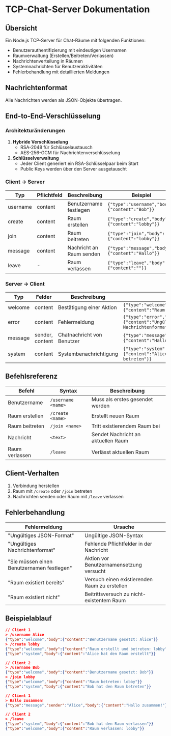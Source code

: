 # TCP-Chat-Server Dokumentation

## Übersicht
Ein Node.js TCP-Server für Chat-Räume mit folgenden Funktionen:
- Benutzerauthentifizierung mit eindeutigen Usernamen
- Raumverwaltung (Erstellen/Beitreten/Verlassen)
- Nachrichtenverteilung in Räumen
- Systemnachrichten für Benutzeraktivitäten
- Fehlerbehandlung mit detaillierten Meldungen

## Nachrichtenformat
Alle Nachrichten werden als JSON-Objekte übertragen.

## End-to-End-Verschlüsselung

### Architekturänderungen
1. **Hybride Verschlüsselung**
   - RSA-2048 für Schlüsselaustausch
   - AES-256-GCM für Nachrichtenverschlüsselung
2. **Schlüsselverwaltung**
   - Jeder Client generiert ein RSA-Schlüsselpaar beim Start
   - Public Keys werden über den Server ausgetauscht


### Client → Server
| Typ        | Pflichtfeld | Beschreibung                       | Beispiel                                      |
|------------|-------------|------------------------------------|-----------------------------------------------|
| username   | content     | Benutzername festlegen             | `{"type":"username","body":{"content":"Bob"}}`|
| create     | content     | Raum erstellen                     | `{"type":"create","body":{"content":"lobby"}}`|
| join       | content     | Raum beitreten                     | `{"type":"join","body":{"content":"lobby"}}`  |
| message    | content     | Nachricht an Raum senden            | `{"type":"message","body":{"content":"Hallo"}}`|
| leave      | -           | Raum verlassen                     | `{"type":"leave","body":{"content":""}}`      |

### Server → Client
| Typ       | Felder         | Beschreibung                       | Beispiel                                      |
|-----------|----------------|------------------------------------|-----------------------------------------------|
| welcome   | content        | Bestätigung einer Aktion           | `{"type":"welcome","body":{"content":"Raum verlassen: lobby"}}` |
| error     | content        | Fehlermeldung                      | `{"type":"error","body":{"content":"Ungültiges Nachrichtenformat"}}` |
| message   | sender, content| Chatnachricht von Benutzer         | `{"type":"message","sender":"Bob","body":{"content":"Hallo"}}` |
| system    | content        | Systembenachrichtigung             | `{"type":"system","body":{"content":"Alice hat den Raum betreten"}}` |

## Befehlsreferenz
| Befehl          | Syntax            | Beschreibung                       |
|-----------------|-------------------|------------------------------------|
| Benutzername    | `/username <name>`| Muss als erstes gesendet werden    |
| Raum erstellen  | `/create <name>`  | Erstellt neuen Raum                |
| Raum beitreten  | `/join <name>`    | Tritt existierendem Raum bei       |
| Nachricht       | `<text>`          | Sendet Nachricht an aktuellen Raum |
| Raum verlassen  | `/leave`          | Verlässt aktuellen Raum            |

## Client-Verhalten
1. Verbindung herstellen
2. Raum mit `/create` oder `/join` betreten
3. Nachrichten senden oder Raum mit `/leave` verlassen

## Fehlerbehandlung
| Fehlermeldung                      | Ursache                                       |
|------------------------------------|-----------------------------------------------|
| "Ungültiges JSON-Format"           | Ungültige JSON-Syntax                         |
| "Ungültiges Nachrichtenformat"     | Fehlende Pflichtfelder in der Nachricht       |
| "Sie müssen einen Benutzernamen festlegen" | Aktion vor Benutzernamensetzung versucht      |
| "Raum existiert bereits"           | Versuch einen existierenden Raum zu erstellen |
| "Raum existiert nicht"             | Beitrittsversuch zu nicht-existentem Raum     |

## Beispielablauf
```json
// Client 1
> /username Alice
{"type":"welcome","body":{"content":"Benutzername gesetzt: Alice"}}
> /create lobby
{"type":"welcome","body":{"content":"Raum erstellt und betreten: lobby"}}
{"type":"system","body":{"content":"Alice hat den Raum erstellt"}}

// Client 2
> /username Bob
{"type":"welcome","body":{"content":"Benutzername gesetzt: Bob"}}
> /join lobby
{"type":"welcome","body":{"content":"Raum betreten: lobby"}}
{"type":"system","body":{"content":"Bob hat den Raum betreten"}}

// Client 1
> Hallo zusammen!
{"type":"message","sender":"Alice","body":{"content":"Hallo zusammen!"}}

// Client 2
> /leave
{"type":"system","body":{"content":"Bob hat den Raum verlassen"}}
{"type":"welcome","body":{"content":"Raum verlassen: lobby"}}
